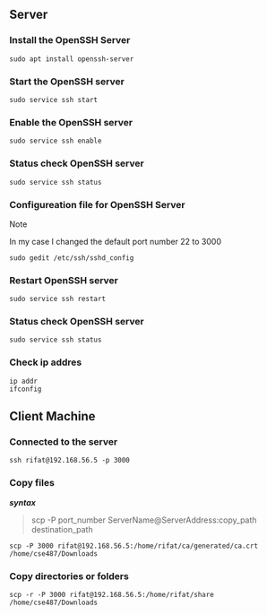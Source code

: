 ## Server 
### Install the OpenSSH Server
```
sudo apt install openssh-server
```
### Start the OpenSSH server
```
sudo service ssh start
```
### Enable the OpenSSH server
```
sudo service ssh enable
```
### Status check OpenSSH server
```
sudo service ssh status
```
### Configureation file for OpenSSH Server
> [!NOTE]
> In my case I changed the default port number 22 to 3000
```
sudo gedit /etc/ssh/sshd_config
```
### Restart OpenSSH server
```
sudo service ssh restart
```
### Status check OpenSSH server
```
sudo service ssh status
```
### Check ip addres 
```
ip addr
ifconfig
```
## Client Machine
### Connected to the server 
```
ssh rifat@192.168.56.5 -p 3000
```
### Copy files
***syntax***
>scp -P port_number ServerName@ServerAddress:copy_path  destination_path
```
scp -P 3000 rifat@192.168.56.5:/home/rifat/ca/generated/ca.crt /home/cse487/Downloads
```
### Copy directories or folders
```
scp -r -P 3000 rifat@192.168.56.5:/home/rifat/share /home/cse487/Downloads
```



